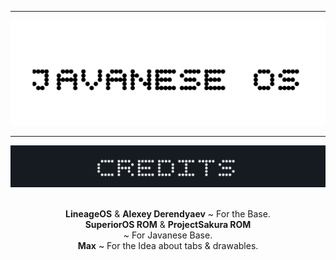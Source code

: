 <hr>
<div align="center">
<a href="https://github.com/Javanese-OS">
<img src="https://github.com/Javanese-OS/GreatDocs/blob/main/assets/header.png?raw=true" alt="Magnus OS"> 
</a>
<hr>

<a href="">
<img src="https://github.com/Javanese-OS/GreatDocs/blob/main/assets/credits.png?raw=true" alt="Credits">
</a>

<br>
<br>
 
  **LineageOS** & **Alexey Derendyaev**
~ For the Base.
<br>
  **SuperiorOS ROM** & **ProjectSakura ROM**
<br>
 ~ For Javanese Base.
<br>
  **Max**
~ For the Idea about tabs & drawables.
<br>
